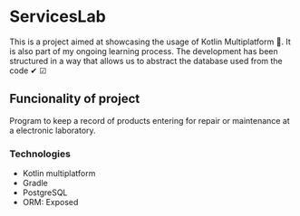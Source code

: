# ServicesLab

This is a project aimed at showcasing the usage of Kotlin Multiplatform 📱. It is also part of my ongoing learning process. The development has been structured in a way that allows us to abstract the database used from the code ✔ ☑

## Funcionality of project

Program to keep a record of products entering for repair or maintenance at a electronic laboratory.

### Technologies

* Kotlin multiplatform
* Gradle
* PostgreSQL
* ORM: Exposed
